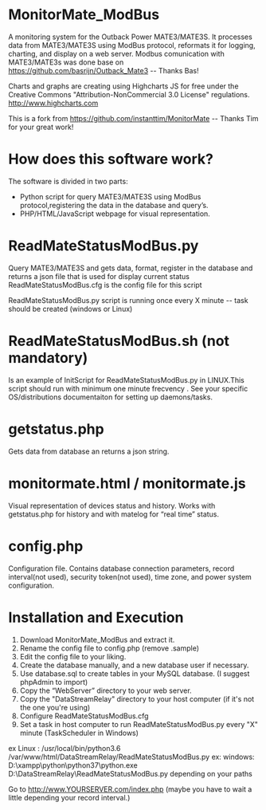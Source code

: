 MonitorMate_ModBus
===========

A monitoring system for the Outback Power MATE3/MATE3S. 
It processes data from MATE3/MATE3S using ModBus protocol, reformats it for logging, charting, and display on a web server.
Modbus comunication with MATE3/MATE3s was done base on https://github.com/basrijn/Outback_Mate3 -- Thanks Bas!

Charts and graphs are creating using Highcharts JS for free under the Creative Commons "Attribution-NonCommercial 3.0 License" regulations. http://www.highcharts.com

This is a fork from https://github.com/instanttim/MonitorMate -- Thanks Tim for your great work!

How does this software work?
===========
The software is divided in two parts:

- Python script for query MATE3/MATE3S using ModBus protocol,registering the data in the database and query’s.
- PHP/HTML/JavaScript webpage for visual representation.

ReadMateStatusModBus.py
===========
Query MATE3/MATE3S and gets data, format, register in the database and returns a json file that is used for display current status
ReadMateStatusModBus.cfg is the config file for this script

ReadMateStatusModBus.py script is running once every X minute -- task should be created (windows or Linux)

ReadMateStatusModBus.sh (not mandatory)
===========
Is an example of InitScript for ReadMateStatusModBus.py in LINUX.This script should run with minimum one minute frecvency .
See your specific OS/distributions documentaiton for setting up daemons/tasks.

getstatus.php
===========
Gets data from database an returns a json string.

monitormate.html / monitormate.js
===========
Visual representation of devices status and history. Works with getstatus.php for history and with matelog for “real time” status.

config.php
===========
Configuration file. Contains database connection parameters, record interval(not used), security token(not used), time zone, and power system configuration.

Installation and Execution
===========

1. Download MonitorMate_ModBus and extract it.
2. Rename the config file to config.php (remove .sample)
2. Edit the config file to your liking.
3. Create the database manually, and a new database user if necessary.
4. Use database.sql to create tables in your MySQL database. (I suggest phpAdmin to import)
5. Copy the “WebServer” directory to your web server.
6. Copy the "DataStreamRelay" directory to your host computer (if it's not the one you're using)
7. Configure ReadMateStatusModBus.cfg
8. Set a task in host computer to run ReadMateStatusModBus.py every "X" minute (TaskScheduler in Windows)

ex Linux : /usr/local/bin/python3.6 /var/www/html/DataStreamRelay/ReadMateStatusModBus.py
ex: windows: D:\xampp\python\python37\python.exe D:\DataStreamRelay\ReadMateStatusModBus.py
depending on your paths

Go to  http://www.YOURSERVER.com/index.php (maybe you have to wait a little depending your record interval.)
